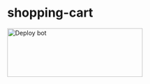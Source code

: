 # shopping-cart




<a href="https://shopping-cart68-72580a2f0709.herokuapp.com/" target="blank"><img align="center" src="https://i.ibb.co/cT7ZsYD/IMG-20230721-WA0053.png" alt="Deploy bot" height="112" width="310" /></a>
